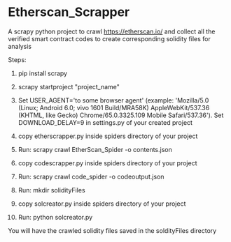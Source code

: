 # Etherscan_Scrapper
A scrapy python project to crawl https://etherscan.io/ and collect all the verified smart contract codes to create corresponding solidity files for analysis

Steps: 
1. pip install scrapy
2. scrapy startproject "project_name"
3. Set USER_AGENT='to some browser agent' (example: 'Mozilla/5.0 (Linux; Android 6.0; vivo 1601 Build/MRA58K) AppleWebKit/537.36 (KHTML, like Gecko) Chrome/65.0.3325.109 Mobile Safari/537.36'). Set DOWNLOAD_DELAY=9 in settings.py of your created project

3. copy etherscrapper.py inside spiders directory of your project

4. Run: scrapy crawl EtherScan_Spider -o contents.json

5. copy codescrapper.py inside spiders directory of your project

6. Run: scrapy crawl code_spider -o codeoutput.json

7. Run: mkdir solidityFiles

9.  copy  solcreator.py inside spiders directory of your project

10. Run: python solcreator.py


You will have the crawled solidity files saved in the soldityFiles directory

